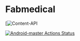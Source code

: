 # Fabmedical

[![Content-API](https://github.com/sabirmohamed/Fabmedical/workflows/content-api/badge.svg)

[![Android-master Actions Status](https://github.com/AndreSand/BornInApp/workflows/android-master/badge.svg)](https://github.com/AndreSand/BornInApp/actions)

